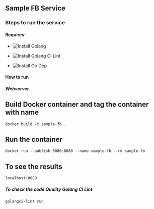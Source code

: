 ## Sample FB Service 

### Steps to run the service

#### Requires:

* ![Install Golang](https://golang.org/doc/install)

* ![Install Golang CI Lint](https://github.com/golangci/golangci-lint)

* ![Install Go Dep](https://github.com/golang/dep)


#### How to run

##### Webserver

## Build Docker container and tag the container with name
```
docker build -t sample-fb .
```

## Run the container 
```
docker run --publish 8080:8080 --name sample-fb --rm sample-fb
```

## To see the results
```
localhost:8080
```

##### To check the code Quality Golang CI Lint

```
golangci-lint run
```
